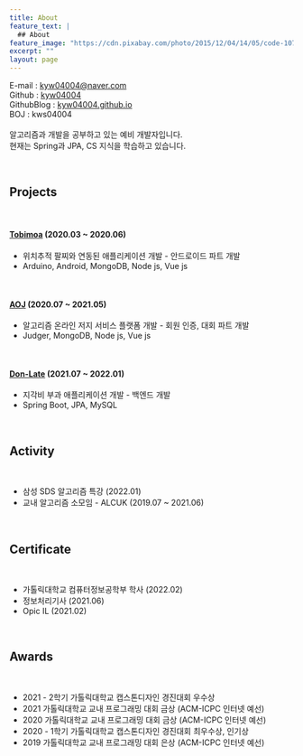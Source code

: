 ```yaml
---
title: About
feature_text: |
  ## About
feature_image: "https://cdn.pixabay.com/photo/2015/12/04/14/05/code-1076536_960_720.jpg"
excerpt: ""
layout: page
---
```

E-mail : kyw04004@naver.com <br>
Github : [kyw04004](https://github.com/kyw04004) <br>
GithubBlog : [kyw04004.github.io](https://kyw04004.github.io/)<br>
BOJ : kws04004<br>
<br>
알고리즘과 개발을 공부하고 있는 예비 개발자입니다.<br>
현재는 Spring과 JPA, CS 지식을 학습하고 있습니다. 

<br>

## Projects
<br>

#### [Tobimoa](https://github.com/CSIE16/Tobimoa) (2020.03 ~ 2020.06)
+ 위치추적 팔찌와 연동된 애플리케이션 개발 - 안드로이드 파트 개발
+ Arduino, Android, MongoDB, Node js, Vue js

<br>

#### [AOJ](https://github.com/AMOIM/AOJ) (2020.07 ~ 2021.05)
+ 알고리즘 온라인 저지 서비스 플랫폼 개발 - 회원 인증, 대회 파트 개발
+ Judger, MongoDB, Node js, Vue js

<br>

#### [Don-Late](https://github.com/NerdNULL/Don-Late) (2021.07 ~ 2022.01)
+ 지각비 부과 애플리케이션 개발 - 백엔드 개발
+ Spring Boot, JPA, MySQL

<br>

## Activity

<br>

+ 삼성 SDS 알고리즘 특강  (2022.01)
+ 교내 알고리즘 소모임 - ALCUK (2019.07 ~ 2021.06)
 
<br>

## Certificate

<br>

+ 가톨릭대학교 컴퓨터정보공학부 학사 (2022.02)
+ 정보처리기사 (2021.06)
+ Opic IL (2021.02)

<br>

## Awards

<br>

+ 2021 - 2학기 가톨릭대학교 캡스톤디자인 경진대회 우수상
+ 2021 가톨릭대학교 교내 프로그래밍 대회 금상 (ACM-ICPC 인터넷 예선)
+ 2020 가톨릭대학교 교내 프로그래밍 대회 금상 (ACM-ICPC 인터넷 예선)
+ 2020 - 1학기 가톨릭대학교 캡스톤디자인 경진대회 최우수상, 인기상
+ 2019 가톨릭대학교 교내 프로그래밍 대회 은상 (ACM-ICPC 인터넷 예선)
